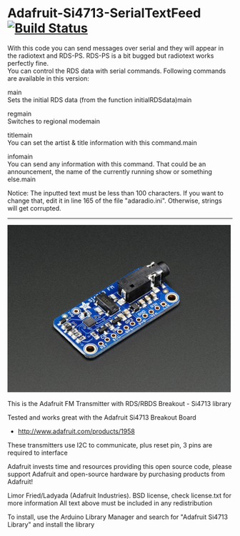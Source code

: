 Adafruit-Si4713-SerialTextFeed [![Build Status](https://travis-ci.com/RaA-BLNET/Adafruit-Si4713-SerialTextFeed.svg?branch=master)](https://travis-ci.com/RaA-BLNET/Adafruit-Si4713-SerialTextFeed)
================
With this code you can send messages over serial and they will appear in the radiotext and RDS-PS. RDS-PS is a bit bugged but radiotext works perfectly fine.<br/>
You can control the RDS data with serial commands. Following commands are available in this version:

main<br/>
Sets the initial RDS data (from the function initialRDSdata)main<br/>

regmain<br/>
Switches to regional modemain<br/>

titlemain<br/>
You can set the artist & title information with this command.main<br/>

infomain<br/>
You can send any information with this command. That could be an announcement, the name of the currently running show or something else.main<br/>

Notice: The inputted text must be less than 100 characters. If you want to change that, edit it in line 165 of the file "adaradio.ini". Otherwise, strings will get corrupted.

<hr>
<a href="https://www.adafruit.com/product/1958"><img src="assets/board.jpg?raw=true" width="500px"></a>

This is the Adafruit FM Transmitter with RDS/RBDS Breakout - Si4713 library

Tested and works great with the Adafruit Si4713 Breakout Board 
* http://www.adafruit.com/products/1958

These transmitters use I2C to communicate, plus reset pin, 3 pins are required to interface

Adafruit invests time and resources providing this open source code, please support Adafruit and open-source hardware by purchasing products from Adafruit!

Limor Fried/Ladyada (Adafruit Industries).
BSD license, check license.txt for more information
All text above must be included in any redistribution

To install, use the Arduino Library Manager and search for "Adafruit Si4713 Library" and install the library
